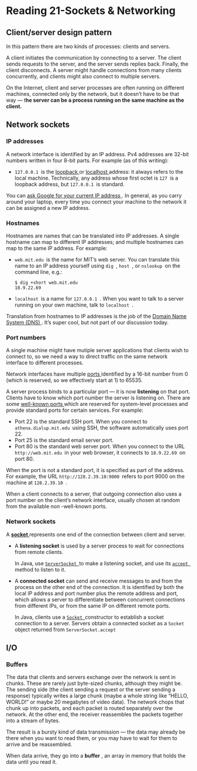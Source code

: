 # Reading 21-Sockets & Networking

## Client/server design pattern

In this pattern there are two kinds of processes: clients and servers.

A client initiates the communication by connecting to a server. The client sends requests to the server, and the server sends replies back. Finally, the client disconnects. A server might handle connections from many clients concurrently, and clients might also connect to multiple servers.

On the Internet, client and server processes are often running on different machines, connected only by the network, but it doesn’t have to be that way — t**he server can be a process running on the same machine as the client.**

## Network sockets

### IP addresses

A network interface is identified by an IP address. Pv4 addresses are 32-bit numbers written in four 8-bit parts. For example (as of this writing):

- `127.0.0.1 `is the [loopback ](https://en.wikipedia.org/wiki/Loopback)or [localhost ](https://en.wikipedia.org/wiki/Localhost)address: it always refers to the local machine. Technically, any address whose first octet is `127 `is a loopback address, but `127.0.0.1 `is standard.

You can [ask Google for your current IP address ](https://www.google.com/search?q=my+ip). In general, as you carry around your laptop, every time you connect your machine to the network it can be assigned a new IP address.

### Hostnames

Hostnames are names that can be translated into IP addresses. A single hostname can map to different IP addresses; and multiple hostnames can map to the same IP address. For example:

- `web.mit.edu `is the name for MIT’s web server. You can translate this name to an IP address yourself using `dig `, `host `, or `nslookup `on the command line, e.g.:

  ```shell
  $ dig +short web.mit.edu
  18.9.22.69
  ```

- `localhost `is a name for `127.0.0.1 `. When you want to talk to a server running on your own machine, talk to `localhost `.

Translation from hostnames to IP addresses is the job of the [Domain Name System (DNS) ](https://en.wikipedia.org/wiki/Domain_Name_System). It’s super cool, but not part of our discussion today.

### Port numbers

A single machine might have mutiple server applications that clients wish to connect to, so we need a way to direct traffic on the same network interface to different processes.

Network interfaces have multiple [ports ](https://en.wikipedia.org/wiki/Port_(computer_networking))identified by a 16-bit number from 0 (which is reserved, so we effectively start at 1) to 65535.

A server process binds to a particular port — it is now **listening** on that port. Clients have to know which port number the server is listening on. There are some [well-known ports ](https://en.wikipedia.org/wiki/List_of_TCP_and_UDP_port_numbers#Well-known_ports)which are reserved for system-level processes and provide standard ports for certain services. For example:

- Port 22 is the standard SSH port. When you connect to `athena.dialup.mit.edu `using SSH, the software automatically uses port 22.
- Port 25 is the standard email server port.
- Port 80 is the standard web server port. When you connect to the URL `http://web.mit.edu `in your web browser, it connects to `18.9.22.69 `on port 80.

When the port is not a standard port, it is specified as part of the address. For example, the URL `http://128.2.39.10:9000 `refers to port 9000 on the machine at `128.2.39.10 `.

When a client connects to a server, that outgoing connection also uses a port number on the client’s network interface, usually chosen at random from the available *non* -well-known ports.

### Network sockets

A [**socket** ](https://en.wikipedia.org/wiki/Network_socket)represents one end of the connection between client and server.

- A **listening socket** is used by a server process to wait for connections from remote clients.

  In Java, use [`ServerSocket `](https://docs.oracle.com/javase/8/docs/api/?java/net/ServerSocket.html)to make a listening socket, and use its [`accept `](https://docs.oracle.com/javase/8/docs/api/java/net/ServerSocket.html#accept--)method to listen to it.

- A **connected socket** can send and receive messages to and from the process on the other end of the connection. It is identified by both the local IP address and port number plus the remote address and port, which allows a server to differentiate between concurrent connections from different IPs, or from the same IP on different remote ports.

  In Java, clients use a [`Socket `](https://docs.oracle.com/javase/8/docs/api/?java/net/Socket.html)constructor to establish a socket connection to a server. Servers obtain a connected socket as a `Socket `object returned from `ServerSocket.accept `

## I/O

### Buffers

The data that clients and servers exchange over the network is sent in chunks. These are rarely just byte-sized chunks, although they might be. The sending side (the client sending a request or the server sending a response) typically writes a large chunk (maybe a whole string like “HELLO, WORLD!” or maybe 20 megabytes of video data). The network chops that chunk up into packets, and each packet is routed separately over the network. At the other end, the receiver reassembles the packets together into a stream of bytes.

The result is a bursty kind of data transmission — the data may already be there when you want to read them, or you may have to wait for them to arrive and be reassembled.

When data arrive, they go into a **buffer** , an array in memory that holds the data until you read it.
